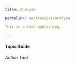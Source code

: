 ```yaml
---
title: Analyse

permalink: en/itassist/Analyse

This is a test publishing.

---
```

#### Topic Guide
###### Action Task
